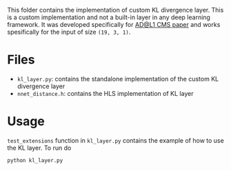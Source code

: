 This folder contains the implementation of custom KL divergence layer. 
This is a custom implementation and not a built-in layer in any deep learning framework.
It was developed specifically for [AD@L1 CMS paper](https://www.nature.com/articles/s42256-022-00441-3) and works spesifically for the input of size `(19, 3, 1)`. 

# Files

* `kl_layer.py`: contains the standalone implementation of the custom KL divergence layer
* `nnet_distance.h`: contains the HLS implementation of KL layer


# Usage

`test_extensions` function in `kl_layer.py` contains the example of how to use the KL layer. 
To run do 

```
python kl_layer.py
```
